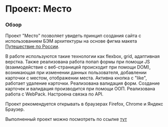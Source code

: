# Проект: Место

### Обзор

Проект "Место" позволяет увидеть принцип создания сайта с использованием БЭМ архитектуры на основе фигма макета [Путешествие по России](https://www.figma.com/file/2cn9N9jSkmxD84oJik7xL7/JavaScript.-Sprint-4?node-id=0%3A1). 

В работе используются такие технологии как flexbox, grid, адаптивная верстка. Также реализована работа попап формы  при помощи JS (взаимодействие с веб-страницей происходит при помощи DOM), возникающая при изменении данных пользователя, добавлении карточки с местом, отображении места. Активна кнопка с "like", работает удаление карточки. Реализована валидация форм. Создание карточек и валидация производится при помощи ООП. Реализована работа с WebPack. Настроена связка по API.

Проект рекомендуется открывать в браузерах Firefox, Chrome и Яндекс Браузер.

Выполненный проект можно посмотреть по ссылке [тут](https://juliapechnikova.github.io/mesto/)
